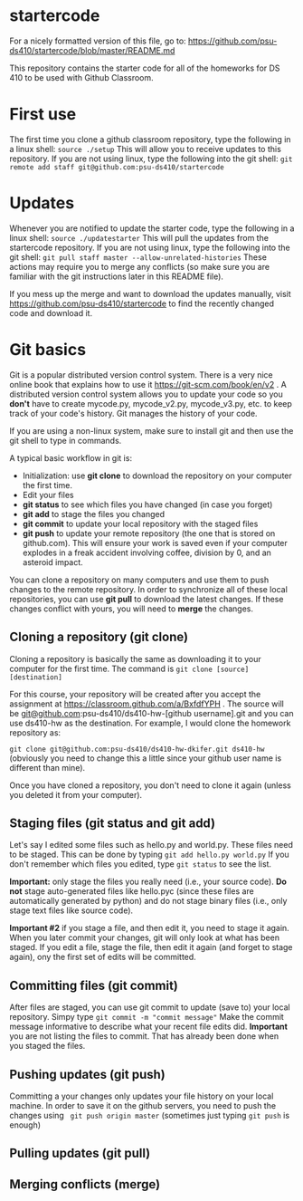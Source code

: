 # startercode
For a nicely formatted version of this file, go to: https://github.com/psu-ds410/startercode/blob/master/README.md

This repository contains the starter code for all of the homeworks for DS 410 to be used with Github Classroom.

# First use

The first time you clone a github classroom repository, type the following in a linux shell:
```source ./setup```
This will allow you to receive updates to this repository. If you are not using linux, type the following into the git shell:
```git remote add staff git@github.com:psu-ds410/startercode```

# Updates

Whenever you are notified to update the starter code, type the following in a linux shell:
```source ./updatestarter```
This will pull the updates from the startercode repository. If you are not using linux, type the following into the git shell:
```git pull staff master --allow-unrelated-histories```
These actions may require you to merge any conflicts (so make sure you are familiar with the git instructions later in this README file).

If you mess up the merge and want to download the updates manually, visit https://github.com/psu-ds410/startercode to find the recently changed code and download it.

# Git basics

Git is a popular distributed version control system. There is a very nice online book that explains how to use it https://git-scm.com/book/en/v2 . A distributed version control system allows you to update your code so you **don't** have to create mycode.py,  mycode_v2.py, mycode_v3.py, etc. to keep track of your code's history. Git manages the history of your code.

If you are using a non-linux system, make sure to install git and then use the git shell to type in commands.

A typical basic workflow in git is:
* Initialization: use **git clone** to download the repository on your computer the first time.
* Edit your files
* **git status** to see which files you have changed (in case you forget)
* **git add** to stage the files you changed
* **git commit** to update your local repository with the staged files
* **git push** to update your remote repository (the one that is stored on github.com). This will ensure your work is saved even if your computer explodes in a freak accident involving coffee, division by 0, and an asteroid impact.

You can clone a repository on many computers and use them to push changes to the remote repository. In order to synchronize all of these local repositories, you can use **git pull** to download the latest changes. If these changes conflict with yours, you will need to **merge** the changes.

## Cloning a repository (git clone)

Cloning a repository is basically the same as downloading it to your computer for the first time.
The command is 
```git clone [source] [destination]```

For this course, your repository will be created after you accept the assignment at https://classroom.github.com/a/BxfdfYPH .
The source will be git@github.com:psu-ds410/ds410-hw-[github username].git and you can use ds410-hw as the destination. For example, I would clone the homework repository as:

```git clone git@github.com:psu-ds410/ds410-hw-dkifer.git ds410-hw```
(obviously you need to change this a little since your github user name is different than mine).

Once you have cloned a repository, you don't need to clone it again (unless you deleted it from your computer).

## Staging files (git status and git add)

Let's say I edited some files such as hello.py and world.py. These files need to be staged. This can be done by typing
```git add hello.py world.py```
If you don't remember which files you edited, type
```git status``` to see the list.

**Important:** only stage the files you really need (i.e., your source code). **Do not** stage auto-generated files like hello.pyc (since these files are automatically generated by python) and do not stage binary files (i.e., only stage text files like source code).

**Important #2** if you stage a file, and then edit it, you need to stage it again. When you later commit your changes, git will only look at what has been staged. If you edit a file, stage the file, then edit it again (and forget to stage again), ony the first set of edits will be committed.

## Committing files (git commit)

After files are staged, you can use git commit to update (save to) your local repository.
Simpy type
```git commit -m "commit message"```
Make the commit message informative to describe what your recent file edits did.
**Important** you are not listing the files to commit. That has already been done when you staged the files.

## Pushing updates (git push)

Committing a your changes only updates your file history on your local machine. In order to save it on the github servers, you need to push the changes using
``` git push origin master```
(sometimes just typing ```git push``` is enough)

## Pulling updates (git pull)



## Merging conflicts (merge)
